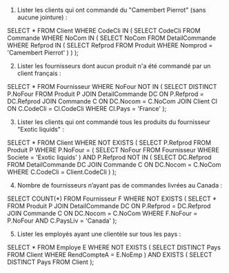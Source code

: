 1. Lister les clients qui ont commandé du "Camembert Pierrot" (sans aucune jointure) :


SELECT *
FROM Client
WHERE CodeCli IN (
    SELECT CodeCli
    FROM Commande
    WHERE NoCom IN (
        SELECT NoCom
        FROM DetailCommande
        WHERE Refprod IN (
            SELECT Refprod
            FROM Produit
            WHERE Nomprod = 'Camembert Pierrot'
        )
    )
);

2. Lister les fournisseurs dont aucun produit n'a été commandé par un client français :

SELECT *
FROM Fournisseur
WHERE NoFour NOT IN (
    SELECT DISTINCT P.NoFour
    FROM Produit P
    JOIN DetailCommande DC ON P.Refprod = DC.Refprod
    JOIN Commande C ON DC.Nocom = C.NoCom
    JOIN Client Cl ON C.CodeCli = Cl.CodeCli
    WHERE Cl.Pays = 'France'
);

3. Lister les clients qui ont commandé tous les produits du fournisseur "Exotic liquids" :

SELECT *
FROM Client
WHERE NOT EXISTS (
    SELECT P.Refprod
    FROM Produit P
    WHERE P.NoFour = (
        SELECT NoFour
        FROM Fournisseur
        WHERE Societe = 'Exotic liquids'
    )
    AND P.Refprod NOT IN (
        SELECT DC.Refprod
        FROM DetailCommande DC
        JOIN Commande C ON DC.Nocom = C.NoCom
        WHERE C.CodeCli = Client.CodeCli
    )
);

4. Nombre de fournisseurs n’ayant pas de commandes livrées au Canada :

SELECT COUNT(*)
FROM Fournisseur F
WHERE NOT EXISTS (
    SELECT *
    FROM Produit P
    JOIN DetailCommande DC ON P.Refprod = DC.Refprod
    JOIN Commande C ON DC.Nocom = C.NoCom
    WHERE F.NoFour = P.NoFour AND C.PaysLiv = 'Canada'
);

5. Lister les employés ayant une clientèle sur tous les pays :

SELECT *
FROM Employe E
WHERE NOT EXISTS (
    SELECT DISTINCT Pays
    FROM Client
    WHERE RendCompteA = E.NoEmp
) AND EXISTS (
    SELECT DISTINCT Pays
    FROM Client
);